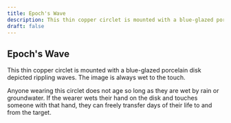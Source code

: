 ```yaml
---
title: Epoch's Wave
description: This thin copper circlet is mounted with a blue-glazed porcelain disk depicted rippling waves. The image is always wet to the touch....
draft: false
---
```


## Epoch's Wave

This thin copper circlet is mounted with a blue-glazed porcelain disk depicted rippling waves. The image is always wet to the touch.

Anyone wearing this circlet does not age so long as they are wet by rain or groundwater. If the wearer wets their hand on the disk and touches someone with that hand, they can freely transfer days of their life to and from the target.
